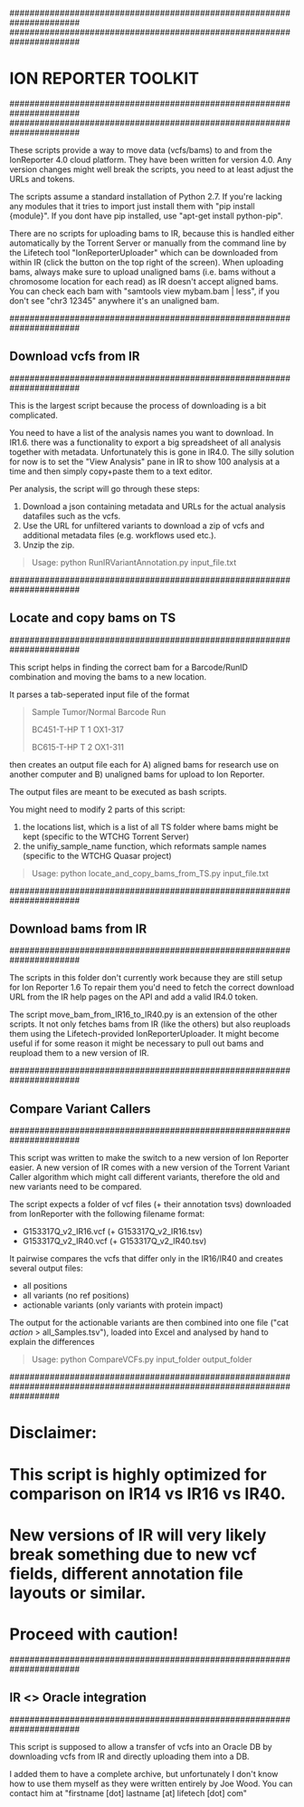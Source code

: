 ######################################################################
######################################################################
# ION REPORTER TOOLKIT
######################################################################
######################################################################

These scripts provide a way to move data (vcfs/bams) to and from the IonReporter 4.0 cloud platform. They have been written for version 4.0. Any version changes might well break the scripts, you need to at least adjust the URLs and tokens.

The scripts assume a standard installation of Python 2.7. If you're lacking any modules that it tries to import just install them with
"pip install {module}". If you dont have pip installed, use "apt-get install python-pip".

There are no scripts for uploading bams to IR, because this is handled either automatically by the Torrent Server or manually from the command line by the Lifetech tool "IonReporterUploader" which can be downloaded from within IR (click the button on the top right of the screen). When uploading bams, always make sure to upload unaligned bams (i.e. bams without a chromosome location for each read) as IR doesn't accept aligned bams. You can check each bam with "samtools view mybam.bam | less", if you don't see "chr3 12345" anywhere it's an unaligned bam.

######################################################################
## Download vcfs from IR
######################################################################

This is the largest script because the process of downloading is a bit complicated.

You need to have a list of the analysis names you want to download. In IR1.6. there was a functionality to export a big spreadsheet of all analysis together with metadata. Unfortunately this is gone in IR4.0. The silly solution for now is to set the "View Analysis" pane in IR to show 100 analysis at a time and then simply copy+paste them to a text editor.

Per analysis, the script will go through these steps:
1. Download a json containing metadata and URLs for the actual analysis datafiles such as the vcfs.
2. Use the URL for unfiltered variants to download a zip of vcfs and additional metadata files (e.g. workflows used etc.).
3. Unzip the zip.

> Usage: python RunIRVariantAnnotation.py input_file.txt

######################################################################
## Locate and copy bams on TS
######################################################################

This script helps in finding the correct bam for a Barcode/RunID combination and moving the bams to a new location. 

It parses a tab-seperated input file of the format

> Sample    Tumor/Normal    Barcode Run
>
> BC451-T-HP	T	    1	    OX1-317
>
> BC615-T-HP	T	    2	    OX1-311


then creates an output file each for
A) aligned bams for research use on another computer and
B) unaligned bams for upload to Ion Reporter.

The output files are meant to be executed as bash scripts.

You might need to modify 2 parts of this script:
1. the locations list, which is a list of all TS folder where bams might be kept (specific to the WTCHG Torrent Server)
2. the unifiy_sample_name function, which reformats sample names (specific to the WTCHG Quasar project)

> Usage: python locate_and_copy_bams_from_TS.py input_file.txt

######################################################################
## Download bams from IR
######################################################################

The scripts in this folder don't currently work because they are still setup for Ion Reporter 1.6
To repair them you'd need to fetch the correct download URL from the IR help pages on the API and
add a valid IR4.0 token.

The script move_bam_from_IR16_to_IR40.py is an extension of the other scripts. It not only fetches bams from IR (like the others)
but also reuploads them using the Lifetech-provided IonReporterUploader. It might become useful if for some reason it might be necessary to pull
out bams and reupload them to a new version of IR.

######################################################################
## Compare Variant Callers
######################################################################

This script was written to make the switch to a new version of Ion Reporter easier. A new version of IR comes with a new version of the Torrent Variant Caller
algorithm which might call different variants, therefore the old and new variants need to be compared.

The script expects a folder of vcf files (+ their annotation tsvs) downloaded from IonReporter with the following filename format:

 - G153317Q_v2_IR16.vcf (+ G153317Q_v2_IR16.tsv)
 - G153317Q_v2_IR40.vcf (+ G153317Q_v2_IR40.tsv)

It pairwise compares the vcfs that differ only in the IR16/IR40 and creates several output files:
 - all positions
 - all variants (no ref positions)
 - actionable variants (only variants with protein impact)

The output for the actionable variants are then combined into one file ("cat *action* > all_Samples.tsv"), loaded into Excel and analysed by hand to explain the differences

> Usage: python CompareVCFs.py input_folder output_folder

##########################################################################################################################
#
# Disclaimer:
# This script is highly optimized for comparison on IR14 vs IR16 vs IR40.
# New versions of IR will very likely break something due to new vcf fields, different annotation file layouts or similar.
# Proceed with caution!

######################################################################
## IR <> Oracle integration
######################################################################

This script is supposed to allow a transfer of vcfs into an Oracle DB by downloading vcfs from IR and directly uploading them into a DB. 

I added them to have a complete archive, but unfortunately I don't know how to use them myself as they were written entirely by Joe Wood.
You can contact him at "firstname [dot] lastname [at] lifetech [dot] com"